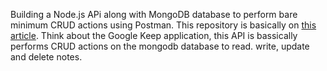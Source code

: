 Building a Node.js APi along with MongoDB database to perform bare minimum CRUD actions using Postman. This repository is basically on [this article](https://www.freecodecamp.org/news/building-a-simple-node-js-api-in-under-30-minutes-a07ea9e390d2/).
Think about the Google Keep application, this API is bassically performs CRUD actions on the mongodb database to read. write, update and delete notes.
